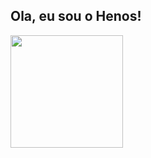 ## Ola, eu sou o Henos!

<div>
 <img height="180" src="https://github-readme-stats.vercel.app/api?username=henos19&count_private=true&theme=radical&show_icons=true"/>
 <img height="180" src="https://github-readme-stats.vercel.app/api/top-langs/?username=henos19&theme=radical/>
</div>
